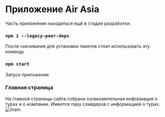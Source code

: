 # Приложение Air Asia 

Часть приложения находиться ещё в стадии разработки.

### `npm i --legacy-peer-deps`
После скачивания для установки пакетов стоит использовать эту команду

### `npm start`
Запуск приложения
 
### Главная страница
На главной страницы сайта собрана ознакомительная информация о турах и о компании.
Имеется пару слайдеров с информацией о турах.
![main]()

